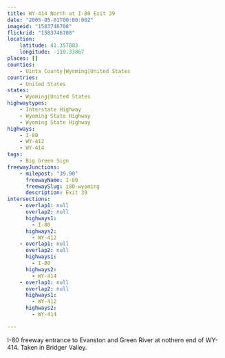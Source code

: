 ```yaml
---
title: WY-414 North at I-80 Exit 39
date: "2005-05-01T00:00:00Z"
imageid: "1583746708"
flickrid: "1583746708"
location:
    latitude: 41.357883
    longitude: -110.33867
places: []
counties:
    - Uinta County|Wyoming|United States
countries:
    - United States
states:
    - Wyoming|United States
highwaytypes:
    - Interstate Highway
    - Wyoming State Highway
    - Wyoming State Highway
highways:
    - I-80
    - WY-412
    - WY-414
tags:
    - Big Green Sign
freewayJunctions:
    - milepost: "39.90"
      freewayName: I-80
      freewaySlug: i80-wyoming
      description: Exit 39
intersections:
    - overlap1: null
      overlap2: null
      highways1:
        - I-80
      highways2:
        - WY-412
    - overlap1: null
      overlap2: null
      highways1:
        - I-80
      highways2:
        - WY-414
    - overlap1: null
      overlap2: null
      highways1:
        - WY-412
      highways2:
        - WY-414

---
```

I-80 freeway entrance to Evanston and Green River at nothern end of WY-414.  Taken in Bridger Valley.